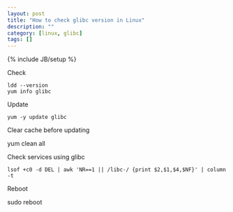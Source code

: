 ```yaml
---
layout: post
title: "How to check glibc version in Linux"
description: ""
category: [linux, glibc]
tags: []
---
```

{% include JB/setup %}


Check

    ldd --version
    yum info glibc

Update

    yum -y update glibc

Clear cache before updating

   yum clean all

Check services using glibc

    lsof +c0 -d DEL | awk 'NR==1 || /libc-/ {print $2,$1,$4,$NF}' | column -t

Reboot

   sudo reboot



